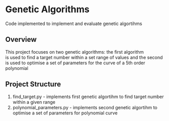 # Genetic Algorithms
Code implemented to implement and evaluate genetic algortihms 

## Overview

This project focuses on two genetic algorithms: the first algorithm  
is used to find a target number within a set range of values and the 
second is used to optimise a set of parameters for the curve of a 5th 
order polynomial

## Project Structure 

1. find_target.py - implements first genetic algortihm to find target number within a given range
2. polynomial_parameters.py - implements second genetic algortihm to optimise a set of parameters for polynomial curve


